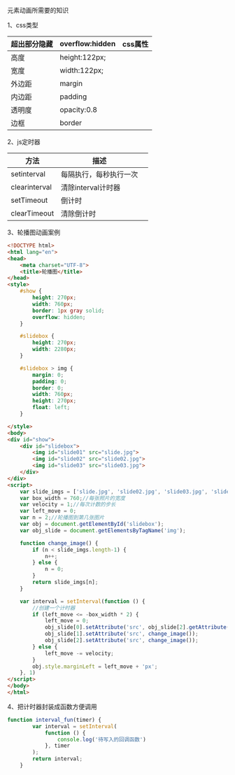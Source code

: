 元素动画所需要的知识

1、css类型

| 超出部分隐藏 | overflow:hidden | css属性 |
| ------------ | --------------- | ------- |
| 高度         | height:122px;   |         |
| 宽度         | width:122px;    |         |
| 外边距       | margin          |         |
| 内边距       | padding         |         |
| 透明度       | opacity:0.8     |         |
| 边框         | border          |         |

2、js定时器

| 方法          | 描述                   |      |
| ------------- | ---------------------- | ---- |
| setinterval   | 每隔执行，每秒执行一次 |      |
| clearinterval | 清除interval计时器     |      |
| setTimeout    | 倒计时                 |      |
| clearTimeout  | 清除倒计时             |      |

3、轮播图动画案例

```html
<!DOCTYPE html>
<html lang="en">
<head>
    <meta charset="UTF-8">
    <title>轮播图</title>
</head>
<style>
    #show {
        height: 270px;
        width: 760px;
        border: 1px gray solid;
        overflow: hidden;
    }

    #slidebox {
        height: 270px;
        width: 2280px;
    }

    #slidebox > img {
        margin: 0;
        padding: 0;
        border: 0;
        width: 760px;
        height: 270px;
        float: left;
    }

</style>
<body>
<div id="show">
    <div id="slidebox">
        <img id="slide01" src="slide.jpg">
        <img id="slide02" src="slide02.jpg">
        <img id="slide03" src="slide03.jpg">
    </div>
</div>
<script>
    var slide_imgs = ['slide.jpg', 'slide02.jpg', 'slide03.jpg', 'slide04.jpg'];
    var box_width = 760;//每张照片的宽度
    var velocity = 1;//每次计数的步长
    var left_move = 0;
    var n = 2;//轮播图到第几张图片
    var obj = document.getElementById('slidebox');
    var obj_slide = document.getElementsByTagName('img');

    function change_image() {
        if (n < slide_imgs.length-1) {
            n++;
        } else {
            n = 0;
        }
        return slide_imgs[n];
    }

    var interval = setInterval(function () {
        //创建一个计时器
        if (left_move <= -box_width * 2) {
            left_move = 0;
            obj_slide[0].setAttribute('src', obj_slide[2].getAttribute('src'));
            obj_slide[1].setAttribute('src', change_image());
            obj_slide[2].setAttribute('src', change_image());
        } else {
            left_move -= velocity;
        }
        obj.style.marginLeft = left_move + 'px';
    }, 1)
</script>
</body>
</html>
```

4、把计时器封装成函数方便调用

```js
function interval_fun(timer) {
        var interval = setInterval(
            function () {
                console.log('待写入的回调函数')
            }, timer
        );
        return interval;
    }
```

